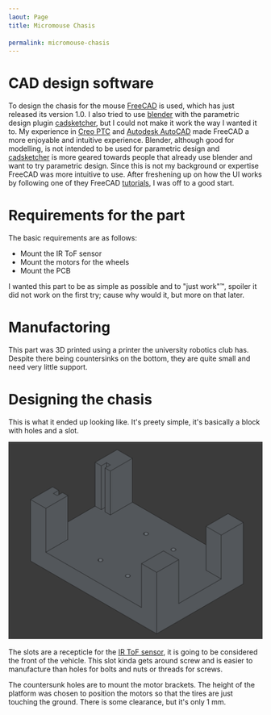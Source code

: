 ```yaml
---
laout: Page
title: Micromouse Chasis

permalink: micromouse-chasis
---
```


# CAD design software

To design the chasis for the mouse [FreeCAD](https://www.freecad.org/index.php) is used, which has just released its version 1.0.
I also tried to use [blender](https://www.blender.org/) with the parametric design plugin [cadsketcher](https://www.cadsketcher.com/), but I could not make it work the way I wanted it to.
My experience in [Creo PTC](https://www.ptc.com/en/products/creo) and [Autodesk AutoCAD](https://www.autodesk.com/uk) made FreeCAD a more enjoyable and intuitive experience.
Blender, although good for modelling, is not intended to be used for parametric design and [cadsketcher](https://www.cadsketcher.com/) is more geared towards people that already use blender and want to try parametric design.
Since this is not my background or expertise FreeCAD was more intuitive to use.
After freshening up on how the UI works by following one of they FreeCAD [tutorials](https://wiki.freecad.org/Basic_Part_Design_Tutorial_019), I was off to a good start.

# Requirements for the part

The basic requirements are as follows:

- Mount the IR ToF sensor
- Mount the motors for the wheels
- Mount the PCB

I wanted this part to be as simple as possible and to "just work"&trade;, spoiler it did not work on the first try; cause why would it, but more on that later.

# Manufactoring

This part was 3D printed using a printer the university robotics club has.
Despite there being countersinks on the bottom, they are quite small and need very little support.

# Designing the chasis

This is what it ended up looking like.
It's preety simple, it's basically a block with holes and a slot.

![chasis](media/chasis_model.png)

The slots are a recepticle for the [IR ToF sensor](https://thepihut.com/products/tf-luna-lidar-ranging-sensor), it is going to be considered the front of the vehicle.
This slot kinda gets around screw and is easier to manufacture than holes for bolts and nuts or threads for screws.

The countersunk holes are to mount the motor brackets.
The height of the platform was chosen to position the motors so that the tires are just touching the ground.
There is some clearance, but it's only 1 mm.
